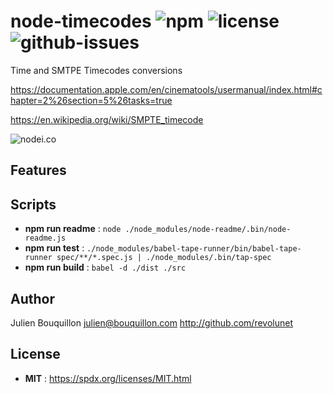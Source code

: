 # node-timecodes ![npm](https://img.shields.io/npm/v/node-timecodes.svg) ![license](https://img.shields.io/npm/l/node-timecodes.svg) ![github-issues](https://img.shields.io/github/issues/revolunet/node-timecodes.svg)

Time and SMTPE Timecodes conversions

https://documentation.apple.com/en/cinematools/usermanual/index.html#chapter=2%26section=5%26tasks=true

https://en.wikipedia.org/wiki/SMPTE_timecode

![nodei.co](https://nodei.co/npm/node-timecodes.png?downloads=true&downloadRank=true&stars=true)

## Features


## Scripts

 - **npm run readme** : `node ./node_modules/node-readme/.bin/node-readme.js`
 - **npm run test** : `./node_modules/babel-tape-runner/bin/babel-tape-runner spec/**/*.spec.js | ./node_modules/.bin/tap-spec`
 - **npm run build** : `babel -d ./dist ./src`


## Author

Julien Bouquillon <julien@bouquillon.com> http://github.com/revolunet

## License

 - **MIT** : https://spdx.org/licenses/MIT.html

